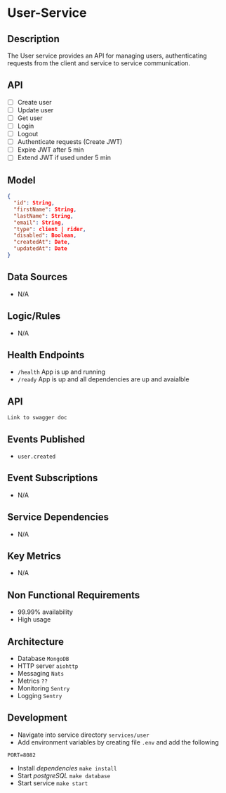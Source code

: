 # User-Service

## Description

The User service provides an API for managing users, authenticating requests from the client and service to service communication.

## API

- [ ] Create user
- [ ] Update user
- [ ] Get user
- [ ] Login
- [ ] Logout
- [ ] Authenticate requests (Create JWT)
- [ ] Expire JWT after 5 min
- [ ] Extend JWT if used under 5 min

## Model

```json
{
  "id": String,
  "firstName": String,
  "lastName": String,
  "email": String,
  "type": client | rider,
  "disabled": Boolean,
  "createdAt": Date,
  "updatedAt": Date
}
```

## Data Sources

- N/A

## Logic/Rules

- N/A

## Health Endpoints

- `/health` App is up and running
- `/ready` App is up and all dependencies are up and avaialble

## API

`Link to swagger doc`

## Events Published

- `user.created`

## Event Subscriptions

- N/A

## Service Dependencies

- N/A

## Key Metrics

- N/A

## Non Functional Requirements

- 99.99% availability
- High usage

## Architecture

- Database `MongoDB`
- HTTP server `aiohttp`
- Messaging `Nats`
- Metrics `??`
- Monitoring `Sentry`
- Logging `Sentry`

## Development

- Navigate into service directory `services/user`
- Add environment variables by creating file `.env` and add the following

```
PORT=8082
```

- Install _dependencies_ `make install`
- Start _postgreSQL_ `make database`
- Start service `make start`
